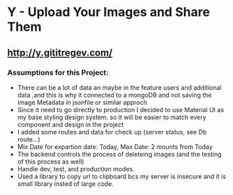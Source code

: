 # Y - Upload Your Images and Share Them

## http://y.gititregev.com/

### Assumptions for this Project:
- There can be a lot of data an maybe in the feature users and additional data ,and this is why it connected to a mongoDB and not saving the image Metadata in jsonfile or similar approch
- Since it need to go directly to production I decided to use Material UI as my base styling design system. so it will be easier to match every component and design in the project
- I added some routes and data for check up (server status, see Db route...)
- Mix Date for expartion date: Today, Max Date: 2 mounts from Today
- The backend controls the process of deleteing images (and the testing of this process as well)
- Handle dev, test, and production modes.
- Used a library to copy url to clipboard bcs my server is insecure and it is small library insted of large code.
